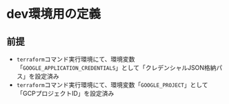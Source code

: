 # dev環境用の定義

## 前提

- `terraform`コマンド実行環境にて、環境変数「`GOOGLE_APPLICATION_CREDENTIALS`」として「クレデンシャルJSON格納パス」を設定済み
- `terraform`コマンド実行環境にて、環境変数「`GOOGLE_PROJECT`」として「GCPプロジェクトID」を設定済み
